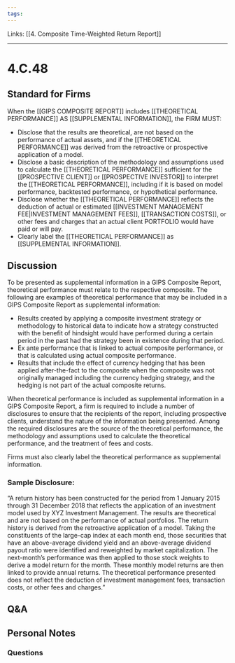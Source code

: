 ```yaml
---
tags:
---
```

Links: [[4. Composite Time-Weighted Return Report]]
___
# 4.C.48
## Standard for Firms
When the [[GIPS COMPOSITE REPORT]] includes [[THEORETICAL PERFORMANCE]] AS [[SUPPLEMENTAL INFORMATION]], the FIRM MUST:
- Disclose that the results are theoretical, are not based on the performance of actual assets, and if the [[THEORETICAL PERFORMANCE]] was derived from the retroactive or prospective application of a model.
- Disclose a basic description of the methodology and assumptions used to calculate the [[THEORETICAL PERFORMANCE]] sufficient for the [[PROSPECTIVE CLIENT]] or [[PROSPECTIVE INVESTOR]] to interpret the [[THEORETICAL PERFORMANCE]], including if it is based on model performance, backtested performance, or hypothetical performance.
- Disclose whether the [[THEORETICAL PERFORMANCE]] reflects the deduction of actual or estimated [[INVESTMENT MANAGEMENT FEE|INVESTMENT MANAGEMENT FEES]], [[TRANSACTION COSTS]], or other fees and charges that an actual client PORTFOLIO would have paid or will pay.
- Clearly label the [[THEORETICAL PERFORMANCE]] as [[SUPPLEMENTAL INFORMATION]].
## Discussion
To be presented as supplemental information in a GIPS Composite Report, theoretical performance must relate to the respective composite. The following are examples of theoretical performance that may be included in a GIPS Composite Report as supplemental information:
- Results created by applying a composite investment strategy or methodology to historical data to indicate how a strategy constructed with the benefit of hindsight would have performed during a certain period in the past had the strategy been in existence during that period.
- Ex ante performance that is linked to actual composite performance, or that is calculated using actual composite performance.
- Results that include the effect of currency hedging that has been applied after-the-fact to the composite when the composite was not originally managed including the currency hedging strategy, and the hedging is not part of the actual composite returns.

When theoretical performance is included as supplemental information in a GIPS Composite Report, a firm is required to include a number of disclosures to ensure that the recipients of the report, including prospective clients, understand the nature of the information being presented. Among the required disclosures are the source of the theoretical performance, the methodology and assumptions used to calculate the theoretical performance, and the treatment of fees and costs.

Firms must also clearly label the theoretical performance as supplemental information.
### Sample Disclosure:
“A return history has been constructed for the period from 1 January 2015 through 31 December 2018 that reflects the application of an investment model used by XYZ Investment Management. The results are theoretical and are not based on the performance of actual portfolios. The return history is derived from the retroactive application of a model. Taking the constituents of the large-cap index at each month end, those securities that have an above-average dividend yield and an above-average dividend payout ratio were identified and reweighted by market capitalization. The next-month’s performance was then applied to those stock weights to derive a model return for the month. These monthly model returns are then linked to provide annual returns. The theoretical performance presented does not reflect the deduction of investment management fees, transaction costs, or other fees and charges.”
## Q&A

## Personal Notes

### Questions